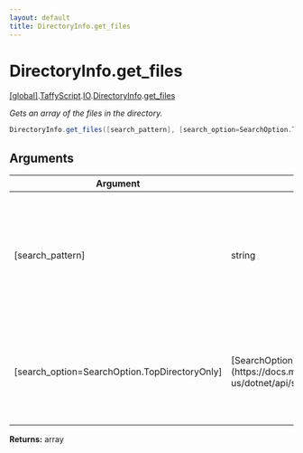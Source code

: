 ```yaml
---
layout: default
title: DirectoryInfo.get_files
---
```


# DirectoryInfo.get_files

[\[global\]]({{site.baseurl}}/docs/).[TaffyScript]({{site.baseurl}}/docs/TaffyScript/).[IO]({{site.baseurl}}/docs/TaffyScript/IO/).[DirectoryInfo]({{site.baseurl}}/docs/TaffyScript/IO/DirectoryInfo/).[get_files]({{site.baseurl}}/docs/TaffyScript/IO/DirectoryInfo/get_files/)

_Gets an array of the files in the directory._

```cs
DirectoryInfo.get_files([search_pattern], [search_option=SearchOption.TopDirectoryOnly])
```

## Arguments

<table>
  <col width="15%">
  <col width="15%">
  <thead>
    <tr>
      <th>Argument</th>
      <th>Type</th>
      <th>Description</th>
    </tr>
  </thead>
  <tbody>
    <tr>
      <td>[search_pattern]</td>
      <td>string</td>
      <td>The search string to compare against the names of files. Can contain literal path characters and the wildcards * and ?</td>
    </tr>
    <tr>
      <td>[search_option=SearchOption.TopDirectoryOnly]</td>
      <td>[SearchOption](https://docs.microsoft.com/en-us/dotnet/api/system.io.searchoption)</td>
      <td>Specifies whether the search operation should only include the current directory or all subdirectories.</td>
    </tr>
  </tbody>
</table>

**Returns:** array
